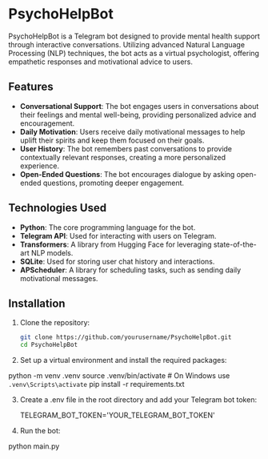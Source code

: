 # PsychoHelpBot

PsychoHelpBot is a Telegram bot designed to provide mental health support through interactive conversations. Utilizing advanced Natural Language Processing (NLP) techniques, the bot acts as a virtual psychologist, offering empathetic responses and motivational advice to users.

## Features

- **Conversational Support**: The bot engages users in conversations about their feelings and mental well-being, providing personalized advice and encouragement.
- **Daily Motivation**: Users receive daily motivational messages to help uplift their spirits and keep them focused on their goals.
- **User History**: The bot remembers past conversations to provide contextually relevant responses, creating a more personalized experience.
- **Open-Ended Questions**: The bot encourages dialogue by asking open-ended questions, promoting deeper engagement.

## Technologies Used

- **Python**: The core programming language for the bot.
- **Telegram API**: Used for interacting with users on Telegram.
- **Transformers**: A library from Hugging Face for leveraging state-of-the-art NLP models.
- **SQLite**: Used for storing user chat history and interactions.
- **APScheduler**: A library for scheduling tasks, such as sending daily motivational messages.

## Installation

1. Clone the repository:

   ```bash
   git clone https://github.com/yourusername/PsychoHelpBot.git
   cd PsychoHelpBot
   
2. Set up a virtual environment and install the required packages:

  python -m venv .venv
  source .venv/bin/activate  # On Windows use `.venv\Scripts\activate`
  pip install -r requirements.txt

3. Create a .env file in the root directory and add your Telegram bot token:

   TELEGRAM_BOT_TOKEN='YOUR_TELEGRAM_BOT_TOKEN'

4. Run the bot:

  python main.py

  

